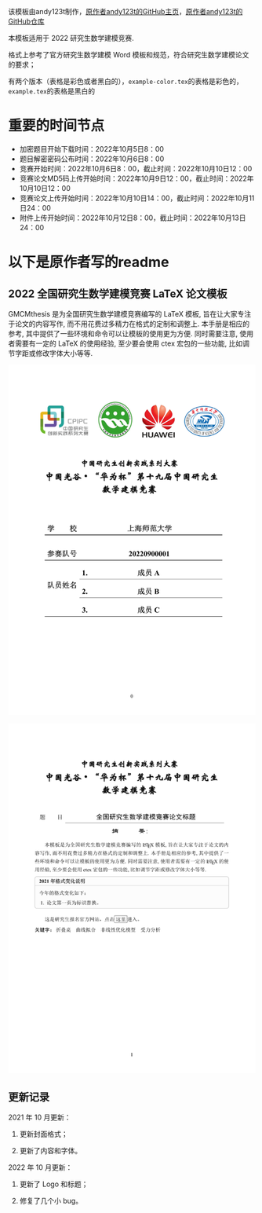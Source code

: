 该模板由andy123t制作，[原作者andy123t的GitHub主页](https://github.com/andy123t)，[原作者andy123t的GitHub仓库](https://github.com/andy123t/GMCMthesis)

本模板适用于 2022 研究生数学建模竞赛.

格式上参考了官方研究生数学建模 Word 模板和规范，符合研究生数学建模论文的要求；

有两个版本（表格是彩色或者黑白的），`example-color.tex`的表格是彩色的，`example.tex`的表格是黑白的

# 重要的时间节点
- 加密题目开始下载时间：2022年10月5日8：00
- 题目解密密码公布时间：2022年10月6日8：00
- 竞赛开始时间：2022年10月6日8：00，截止时间：2022年10月10日12：00
- 竞赛论文MD5码上传开始时间：2022年10月9日12：00，截止时间：2022年10月10日12：00
- 竞赛论文上传开始时间：2022年10月10日14：00，截止时间：2022年10月11日24：00
- 附件上传开始时间：2022年10月12日8：00，截止时间：2022年10月13日24：00

# 以下是原作者写的readme
## 2022 全国研究生数学建模竞赛 LaTeX 论文模板

GMCMthesis 是为全国研究生数学建模竞赛编写的 LaTeX 模板, 旨在让大家专注于论文的内容写作, 而不用花费过多精力在格式的定制和调整上. 本手册是相应的参考, 其中提供了一些环境和命令可以让模板的使用更为方便. 同时需要注意, 使用者需要有一定的 LaTeX 的使用经验, 至少要会使用 ctex 宏包的一些功能, 比如调节字距或修改字体大小等等.

![example_1](example_1.png)

![example_2](example_2.png)

## 更新记录

2021 年 10 月更新：

1. 更新封面格式；

2. 更新了内容和字体。
 
2022 年 10 月更新：

1. 更新了 Logo 和标题；

2. 修复了几个小 bug。
